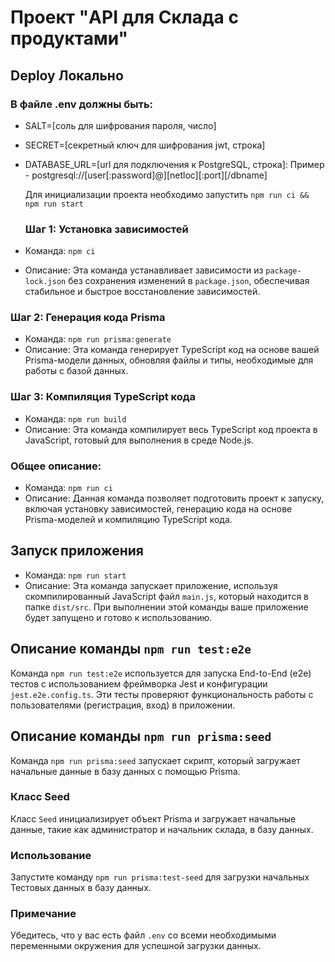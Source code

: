 # Проект "API для Склада с продуктами"

## Deploy Локально

### В файле .env должны быть:

- SALT=[соль для шифрования пароля, число]
- SECRET=[секретный ключ для шифрования jwt, строка]
- DATABASE_URL=[url для подключения к PostgreSQL, строка]: Пример - postgresql://[user[:password]@][netloc][:port][/dbname]

  Для инициализации проекта необходимо запустить `npm run ci && npm run start`

  ### Шаг 1: Установка зависимостей

- Команда: `npm ci`
- Описание: Эта команда устанавливает зависимости из `package-lock.json` без сохранения изменений в `package.json`, обеспечивая стабильное и быстрое восстановление зависимостей.

### Шаг 2: Генерация кода Prisma

- Команда: `npm run prisma:generate`
- Описание: Эта команда генерирует TypeScript код на основе вашей Prisma-модели данных, обновляя файлы и типы, необходимые для работы с базой данных.

### Шаг 3: Компиляция TypeScript кода

- Команда: `npm run build`
- Описание: Эта команда компилирует весь TypeScript код проекта в JavaScript, готовый для выполнения в среде Node.js.

### Общее описание:

- Команда: `npm run ci`
- Описание: Данная команда позволяет подготовить проект к запуску, включая установку зависимостей, генерацию кода на основе Prisma-моделей и компиляцию TypeScript кода.

## Запуск приложения

- Команда: `npm run start`
- Описание: Эта команда запускает приложение, используя скомпилированный JavaScript файл `main.js`, который находится в папке `dist/src`. При выполнении этой команды ваше приложение будет запущено и готово к использованию.

## Описание команды `npm run test:e2e`

Команда `npm run test:e2e` используется для запуска End-to-End (e2e) тестов с использованием фреймворка Jest и конфигурации `jest.e2e.config.ts`. Эти тесты проверяют функциональность работы с пользователями (регистрация, вход) в приложении.

## Описание команды `npm run prisma:seed`

Команда `npm run prisma:seed` запускает скрипт, который загружает начальные данные в базу данных с помощью Prisma.

### Класс Seed

Класс `Seed` инициализирует объект Prisma и загружает начальные данные, такие как администратор и начальник склада, в базу данных.

### Использование

Запустите команду `npm run prisma:test-seed` для загрузки начальных Тестовых данных в базу данных.

### Примечание

Убедитесь, что у вас есть файл `.env` со всеми необходимыми переменными окружения для успешной загрузки данных.

